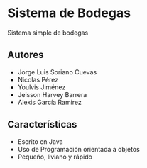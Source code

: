 # Sistema de Bodegas
Sistema simple de bodegas

## Autores

- Jorge Luis Soriano Cuevas
- Nicolas Pérez 
- Youlvis Jiménez
- Jeisson Harvey Barrera
- Alexis García Ramirez

## Características
 - Escrito en Java
 - Uso de Programación orientada a objetos
 - Pequeño, liviano y rápido
